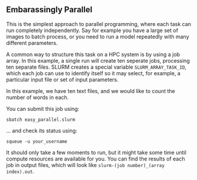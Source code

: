 ## Embarassingly Parallel

This is the simplest approach to parallel programming, where each task can run completely independently. Say for example you have a large set of images to batch process, or you need to run a model repeatedly with many different parameters.

A common way to structure this task on a HPC system is by using a job array. In this example, a single run will create ten seperate jobs, processing ten separate files. SLURM creates a special variable `SLURM_ARRAY_TASK_ID`, which each job can use to identify itself so it may select, for example, a particular input file or set of input parameters.
 
In this example, we have ten text files, and we would like to count the number of words in each.
 
You can submit this job using:

`sbatch easy_parallel.slurm`

... and check its status using:

`squeue -u your_username`


It should only take a few moments to run, but it might take some time until compute resources are available for you. You can find the results of each job in output files, which will look like `slurm-(job number)_(array index).out`.
